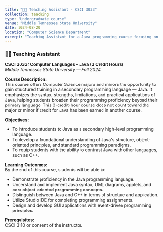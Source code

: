 ```yaml
---
title: "🧑‍🏫 Teaching Assistant - CSCI 3033"
collection: teaching
type: "Undergraduate course"
venue: "Middle Tennessee State University"
date: 2024-08-20
location: "Computer Science Department"
excerpt: "Teaching Assistant for a Java programming course focusing on syntax, UML, GUI design, and Studio IDE."
---
```

### 🧑‍🏫 Teaching Assistant  
**CSCI 3033: Computer Languages – Java (3 Credit Hours)**  
*Middle Tennessee State University — Fall 2024*

**Course Description:**  
This course offers Computer Science majors and minors the opportunity to gain structured training in a secondary programming language — Java. It emphasizes the syntax, strengths, limitations, and practical applications of Java, helping students broaden their programming proficiency beyond their primary language. This 3-credit-hour course does not count toward the major or minor if credit for Java has been earned in another course.

**Objectives:**  
- To introduce students to Java as a secondary high-level programming language.  
- To develop a foundational understanding of Java's structure, object-oriented principles, and standard programming paradigms.  
- To equip students with the ability to contrast Java with other languages, such as C++.

**Learning Outcomes:**  
By the end of this course, students will be able to:  
- Demonstrate proficiency in the Java programming language.  
- Understand and implement Java syntax, UML diagrams, applets, and core object-oriented programming concepts.  
- Distinguish between Java and C++ in terms of structure and application.  
- Utilize Studio IDE for completing programming assignments.  
- Design and develop GUI applications with event-driven programming principles.

**Prerequisites:**  
CSCI 3110 or consent of the instructor.